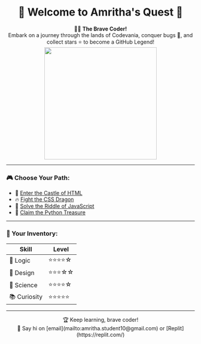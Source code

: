 <h1 align="center">🌟 Welcome to Amritha's Quest 🌟</h1>

<p align="center">
  🧙‍♀️ <b>The Brave Coder!</b><br>
  Embark on a journey through the lands of Codevania, conquer bugs 🐞, and collect stars ⭐ to become a GitHub Legend!<br>
  <img src="https://media.giphy.com/media/l3vR85PnGsBwu1PFK/giphy.gif" width="300"/>
</p>

---

### 🎮 Choose Your Path:

- 🏰 [Enter the Castle of HTML](https://www.w3schools.com/html/)
- 🔥 [Fight the CSS Dragon](https://cssbattle.dev/)
- 🧠 [Solve the Riddle of JavaScript](https://www.javascript.com/)
- 💎 [Claim the Python Treasure](https://replit.com/~)

---

### 💼 Your Inventory:

| Skill        | Level |
|--------------|--------|
| 🧠 Logic      | ⭐⭐⭐⭐☆ |
| 🎨 Design     | ⭐⭐⭐☆☆ |
| 🧪 Science     | ⭐⭐⭐⭐☆ |
| 📚 Curiosity | ⭐⭐⭐⭐⭐ |

---

<p align="center">
  🏆 Keep learning, brave coder!<br>
  💬 Say hi on [email](mailto:amritha.student10@gmail.com) or [Replit](https://replit.com/)  
</p>
